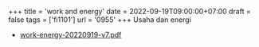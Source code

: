 +++
title = 'work and energy'
date = 2022-09-19T09:00:00+07:00
draft = false
tags = ['fi1101']
url = '0955'
+++
Usaha dan energi
<!--more-->

+ [work-energy-20220919-v7.pdf](https://zenodo.org/doi/10.5281/zenodo.7091075)
